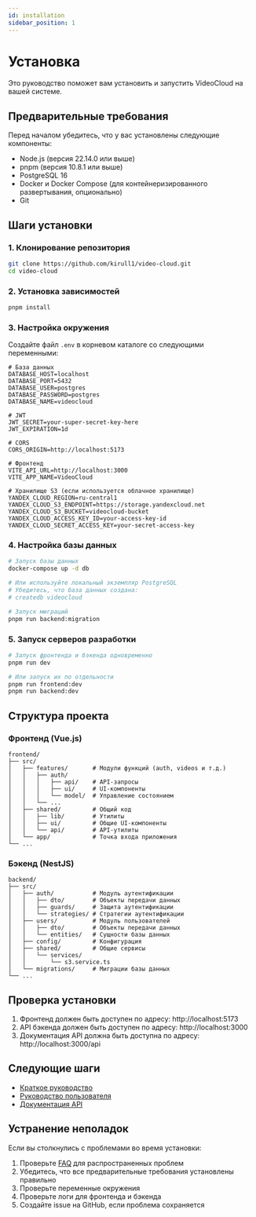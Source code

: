 ```yaml
---
id: installation
sidebar_position: 1
---
```


# Установка

Это руководство поможет вам установить и запустить VideoCloud на вашей системе.

## Предварительные требования

Перед началом убедитесь, что у вас установлены следующие компоненты:

- Node.js (версия 22.14.0 или выше)
- pnpm (версия 10.8.1 или выше)
- PostgreSQL 16
- Docker и Docker Compose (для контейнеризированного развертывания, опционально)
- Git

## Шаги установки

### 1. Клонирование репозитория

```bash
git clone https://github.com/kirull1/video-cloud.git
cd video-cloud
```

### 2. Установка зависимостей

```bash
pnpm install
```

### 3. Настройка окружения

Создайте файл `.env` в корневом каталоге со следующими переменными:

```env
# База данных
DATABASE_HOST=localhost
DATABASE_PORT=5432
DATABASE_USER=postgres
DATABASE_PASSWORD=postgres
DATABASE_NAME=videocloud

# JWT
JWT_SECRET=your-super-secret-key-here
JWT_EXPIRATION=1d

# CORS
CORS_ORIGIN=http://localhost:5173

# Фронтенд
VITE_API_URL=http://localhost:3000
VITE_APP_NAME=VideoCloud

# Хранилище S3 (если используется облачное хранилище)
YANDEX_CLOUD_REGION=ru-central1
YANDEX_CLOUD_S3_ENDPOINT=https://storage.yandexcloud.net
YANDEX_CLOUD_S3_BUCKET=videocloud-bucket
YANDEX_CLOUD_ACCESS_KEY_ID=your-access-key-id
YANDEX_CLOUD_SECRET_ACCESS_KEY=your-secret-access-key
```

### 4. Настройка базы данных

```bash
# Запуск базы данных
docker-compose up -d db

# Или используйте локальный экземпляр PostgreSQL
# Убедитесь, что база данных создана:
# createdb videocloud

# Запуск миграций
pnpm run backend:migration
```

### 5. Запуск серверов разработки

```bash
# Запуск фронтенда и бэкенда одновременно
pnpm run dev

# Или запуск их по отдельности
pnpm run frontend:dev
pnpm run backend:dev
```

## Структура проекта

### Фронтенд (Vue.js)
```
frontend/
├── src/
│   ├── features/       # Модули функций (auth, videos и т.д.)
│   │   ├── auth/
│   │   │   ├── api/    # API-запросы
│   │   │   ├── ui/     # UI-компоненты 
│   │   │   └── model/  # Управление состоянием
│   │   └── ...
│   ├── shared/         # Общий код
│   │   ├── lib/        # Утилиты
│   │   ├── ui/         # Общие UI-компоненты
│   │   └── api/        # API-утилиты
│   └── app/            # Точка входа приложения
└── ...
```

### Бэкенд (NestJS)
```
backend/
├── src/
│   ├── auth/           # Модуль аутентификации
│   │   ├── dto/        # Объекты передачи данных
│   │   ├── guards/     # Защита аутентификации
│   │   └── strategies/ # Стратегии аутентификации
│   ├── users/          # Модуль пользователей
│   │   ├── dto/        # Объекты передачи данных
│   │   └── entities/   # Сущности базы данных
│   ├── config/         # Конфигурация
│   ├── shared/         # Общие сервисы
│   │   └── services/
│   │       └── s3.service.ts
│   └── migrations/     # Миграции базы данных
└── ...
```

## Проверка установки

1. Фронтенд должен быть доступен по адресу: http://localhost:5173
2. API бэкенда должен быть доступен по адресу: http://localhost:3000
3. Документация API должна быть доступна по адресу: http://localhost:3000/api

## Следующие шаги

- [Краткое руководство](./quickstart)
- [Руководство пользователя](/docs/user-guide/video-management)
- [Документация API](/docs/api/api-overview)

## Устранение неполадок

Если вы столкнулись с проблемами во время установки:

1. Проверьте [FAQ](/docs/faq) для распространенных проблем
2. Убедитесь, что все предварительные требования установлены правильно
3. Проверьте переменные окружения
4. Проверьте логи для фронтенда и бэкенда
5. Создайте issue на GitHub, если проблема сохраняется 